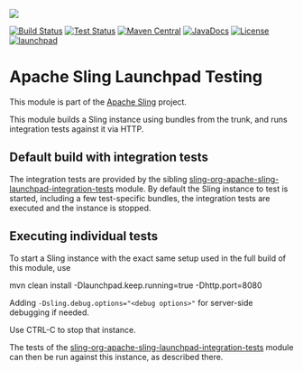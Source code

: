 [<img src="https://sling.apache.org/res/logos/sling.png"/>](https://sling.apache.org)

 [![Build Status](https://builds.apache.org/buildStatus/icon?job=Sling/sling-org-apache-sling-launchpad-testing/master)](https://builds.apache.org/job/Sling/job/sling-org-apache-sling-launchpad-testing/job/master) [![Test Status](https://img.shields.io/jenkins/t/https/builds.apache.org/job/Sling/job/sling-org-apache-sling-launchpad-testing/job/master.svg)](https://builds.apache.org/job/Sling/job/sling-org-apache-sling-launchpad-testing/job/master/test_results_analyzer/) [![Maven Central](https://maven-badges.herokuapp.com/maven-central/org.apache.sling/org.apache.sling.launchpad.testing/badge.svg)](https://search.maven.org/#search%7Cga%7C1%7Cg%3A%22org.apache.sling%22%20a%3A%22org.apache.sling.launchpad.testing%22) [![JavaDocs](https://www.javadoc.io/badge/org.apache.sling/org.apache.sling.launchpad.testing.svg)](https://www.javadoc.io/doc/org.apache.sling/org.apache.sling.launchpad.testing) [![License](https://img.shields.io/badge/License-Apache%202.0-blue.svg)](https://www.apache.org/licenses/LICENSE-2.0) [![launchpad](https://sling.apache.org/badges/group-launchpad.svg)](https://github.com/apache/sling-aggregator/blob/master/docs/groups/launchpad.md)

# Apache Sling Launchpad Testing

This module is part of the [Apache Sling](https://sling.apache.org) project.

This module builds a Sling instance using bundles from the trunk, and
runs integration tests against it via HTTP.

## Default build with integration tests

The integration tests are provided by the sibling [sling-org-apache-sling-launchpad-integration-tests](https://github.com/apache/sling-org-apache-sling-launchpad-integration-tests)
module. By default the Sling instance to test is started, including a
few test-specific bundles, the integration tests are executed and 
the instance is stopped.

## Executing individual tests

To start a Sling instance with the exact same setup used in the full
build of this module, use

  mvn clean install -Dlaunchpad.keep.running=true -Dhttp.port=8080

Adding `-Dsling.debug.options="<debug options>"` for server-side debugging if needed.

Use CTRL-C to stop that instance.

The tests of the [sling-org-apache-sling-launchpad-integration-tests](https://github.com/apache/sling-org-apache-sling-launchpad-integration-tests) module can then be run against this instance, as described there.
